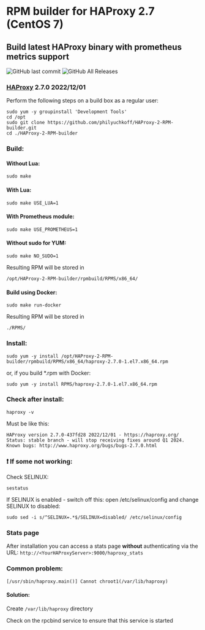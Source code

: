 # RPM builder for HAProxy 2.7 (CentOS 7)
## Build latest HAProxy binary with prometheus metrics support

![GitHub last commit](https://img.shields.io/github/last-commit/philyuchkoff/HAProxy-2-RPM-builder?style=for-the-badge)
![GitHub All Releases](https://img.shields.io/github/downloads/philyuchkoff/HAProxy-2-RPM-builder/total?style=for-the-badge)


### [HAProxy](http://www.haproxy.org/) 2.7.0 2022/12/01

Perform the following steps on a build box as a regular user:


    sudo yum -y groupinstall 'Development Tools'
    cd /opt
    sudo git clone https://github.com/philyuchkoff/HAProxy-2-RPM-builder.git
    cd ./HAProxy-2-RPM-builder

### Build:

#### Without Lua:

    sudo make
    
#### With Lua:

    sudo make USE_LUA=1

#### With Prometheus module:

    sudo make USE_PROMETHEUS=1

#### Without sudo for YUM:

    sudo make NO_SUDO=1

Resulting RPM will be stored in 

    /opt/HAProxy-2-RPM-builder/rpmbuild/RPMS/x86_64/

#### Build using Docker:

    sudo make run-docker

Resulting RPM will be stored in 

    ./RPMS/


### Install:

    sudo yum -y install /opt/HAProxy-2-RPM-builder/rpmbuild/RPMS/x86_64/haproxy-2.7.0-1.el7.x86_64.rpm

or, if you build *.rpm with Docker:

    sudo yum -y install RPMS/haproxy-2.7.0-1.el7.x86_64.rpm 
    

### Check after install:

    haproxy -v

Must be like this:

    HAProxy version 2.7.0-437fd28 2022/12/01 - https://haproxy.org/
    Status: stable branch - will stop receiving fixes around Q1 2024.
    Known bugs: http://www.haproxy.org/bugs/bugs-2.7.0.html
    

### :exclamation: If some not working:

Check SELINUX:

    sestatus

If SELINUX is enabled  - switch off this: open /etc/selinux/config and change SELINUX to disabled:

    sudo sed -i s/^SELINUX=.*$/SELINUX=disabled/ /etc/selinux/config

### Stats page

After installation you can access a stats page **without** authenticating via the URL: `http://<YourHAProxyServer>:9000/haproxy_stats`



### Common problem:
    [/usr/sbin/haproxy.main()] Cannot chroot1(/var/lib/haproxy)  

#### Solution:
Create `/var/lib/haproxy` directory

Check on the rpcbind service to ensure that this service is started 
